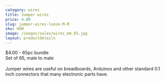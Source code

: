 ```yaml
---
category: wires
title: Jumper wires
price: 4.00
slug: jumper-wires-loose-M-M
sku: HGW
image: /images/sales/wires_mm_65.jpg
layout: productdetails
---
```

$4.00 - 65pc bundle
<br>Set of 65, male to male
<br><br>Jumper wires are useful on breadboards, Arduinos and other standard 0.1 inch connectors that many electronic parts have.
